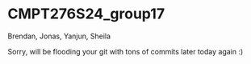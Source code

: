# CMPT276S24_group17

Brendan, Jonas, Yanjun, Sheila

Sorry, will be flooding your git with tons of commits later today again :)